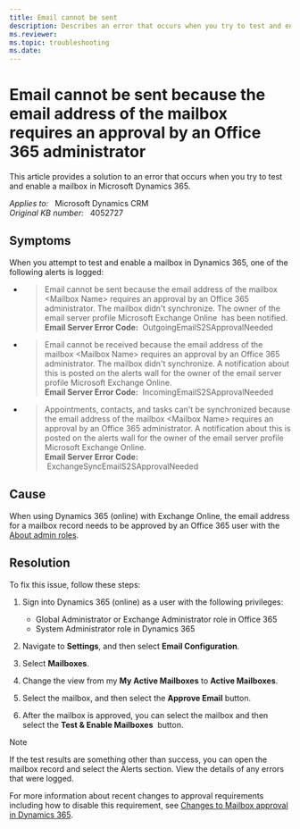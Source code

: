 ```yaml
---
title: Email cannot be sent
description: Describes an error that occurs when you try to test and enable a mailbox in Microsoft Dynamics 365.
ms.reviewer: 
ms.topic: troubleshooting
ms.date: 
---
```

# Email cannot be sent because the email address of the mailbox requires an approval by an Office 365 administrator

This article provides a solution to an error that occurs when you try to test and enable a mailbox in Microsoft Dynamics 365.

_Applies to:_ &nbsp; Microsoft Dynamics CRM  
_Original KB number:_ &nbsp; 4052727

## Symptoms

When you attempt to test and enable a mailbox in Dynamics 365, one of the following alerts is logged:

- > Email cannot be sent because the email address of the mailbox \<Mailbox Name> requires an approval by an Office 365 administrator. The mailbox didn't synchronize. The owner of the email server profile Microsoft Exchange Online  has been notified.  
**Email Server Error Code:**  OutgoingEmailS2SApprovalNeeded

- > Email cannot be received because the email address of the mailbox \<Mailbox Name> requires an approval by an Office 365 administrator. The mailbox didn't synchronize. A notification about this is posted on the alerts wall for the owner of the email server profile Microsoft Exchange Online.  
**Email Server Error Code:**  IncomingEmailS2SApprovalNeeded

- > Appointments, contacts, and tasks can't be synchronized because the email address of the mailbox \<Mailbox Name> requires an approval by an Office 365 administrator. A notification about this is posted on the alerts wall for the owner of the email server profile Microsoft Exchange Online.  
**Email Server Error Code:**  ExchangeSyncEmailS2SApprovalNeeded

## Cause

When using Dynamics 365 (online) with Exchange Online, the email address for a mailbox record needs to be approved by an Office 365 user with the [About admin roles](/microsoft-365/admin/add-users/about-admin-roles).

## Resolution

To fix this issue, follow these steps:

1. Sign into Dynamics 365 (online) as a user with the following privileges:

    - Global Administrator or Exchange Administrator role in Office 365
    - System Administrator role in Dynamics 365

1. Navigate to **Settings**, and then select **Email Configuration**.
1. Select **Mailboxes**.
1. Change the view from my **My Active Mailboxes** to **Active Mailboxes**.
1. Select the mailbox, and then select the **Approve Email** button.
1. After the mailbox is approved, you can select the mailbox and then select the **Test & Enable Mailboxes**  button.

> [!NOTE]
> If the test results are something other than success, you can open the mailbox record and select the Alerts section. View the details of any errors that were logged.

For more information about recent changes to approval requirements including how to disable this requirement, see [Changes to Mailbox approval in Dynamics 365](https://support.microsoft.com/help/4506139/).
